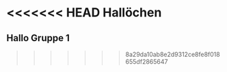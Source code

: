 <<<<<<< HEAD
Hallöchen
=======









## Hallo Gruppe 1
>>>>>>> 8a29da10ab8e2d9312ce8fe8f018655df2865647
